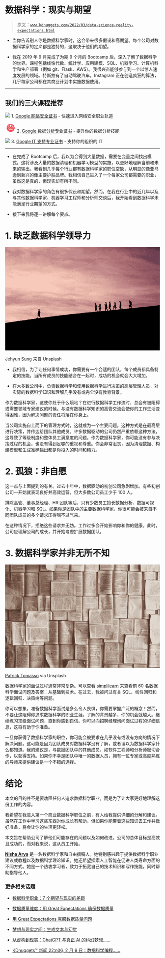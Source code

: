 # 数据科学：现实与期望

> 原文：[`www.kdnuggets.com/2022/03/data-science-reality-expectations.html`](https://www.kdnuggets.com/2022/03/data-science-reality-expectations.html)

-   当你告诉别人你是数据科学家时，这会带来很多假设和高期望。每个公司对数据科学家的定义都是独特的，这取决于他们的期望。

-   我在 2019 年 9 月完成了为期 9 个月的 Bootcamp 后，深入了解了数据科学的世界。课程包括线性代数、统计学、应用建模、SQL、机器学习、计算机科学和生产部署（例如 git、Flask、AWS）。我很兴奋能够参与到一个以惊人速度发展的领域。特斯拉有了自动驾驶汽车，Instagram 正在创造疯狂的算法，几乎每家公司都在其商业计划中实施数据使用。

* * *

## 我们的三大课程推荐

![](img/0244c01ba9267c002ef39d4907e0b8fb.png) 1\. [Google 网络安全证书](https://www.kdnuggets.com/google-cybersecurity) - 快速进入网络安全职业轨道

![](img/e225c49c3c91745821c8c0368bf04711.png) 2\. [Google 数据分析专业证书](https://www.kdnuggets.com/google-data-analytics) - 提升你的数据分析技能

![](img/0244c01ba9267c002ef39d4907e0b8fb.png) 3\. [Google IT 支持专业证书](https://www.kdnuggets.com/google-itsupport) - 支持你的组织的 IT

* * *

-   在完成了 Bootcamp 后，我以为会得到大量数据，需要在变量之间找出模式。这将涉及大量的数据清理和机器学习模型的实施，以更好地理解当前和未来的输出。我看到几乎每个行业都有数据科学家的职位空缺，从明显的像亚马逊到新兴的像主要护肤品牌。我相信自己进入了一个每家公司都需要的职业，虽然这是真的，但现实却有所不同。

-   我对数据科学家的角色有很多假设和期望。然而，在我在行业中的近几年以及与其他数据科学家、机器学习工程师和分析师交谈后，我开始看到数据科学未能满足行业期望的方式。

-   接下来我将逐一讲解每个要点。

# 1. 缺乏数据科学领导力

![数据科学：现实与期望](img/f5baaf9e5f5eca7e996356e14d374310.png)

[Jehyun Sung](https://unsplash.com/@jaysung) 来自 Unsplash

-   我相信，为了让任何事情成功，你需要有一个合适的团队，每个成员都具备特定的技能。当所有成员的技能结合在一起时，成功的机会就会大大增加。

-   在大多数公司中，负责数据科学和使用数据科学进行决策的高层管理人员，对实际的数据科学知识和理解几乎没有或完全没有教育背景。

作为数据科学家，这使你处于什么境地？在进行数据科学工作流时，总会有被阻碍或需要领域专家建议的时候。与没有数据科学知识的高管交流会使你的工作生活变得困难，因为解决问题的责任将落在你身上。

当公司实施自上而下的管理方式时，这就成为一个主要问题。这种方式是在最高层进行决策，并传达给团队其他成员。许多数据驱动的公司仍然严重依赖这种方法，这导致了等级制度和整体员工满意度的问题。作为数据科学家，你可能没有参与决策过程的机会，也没有得到足够的重视和尊重。你会非常沮丧，因为清理数据、构建模型和生成准确输出都是你投入的时间和精力。

# 2\. 孤狼：非自愿

这一点与上面提到的有关。过去十年中，数据驱动的初创公司急剧增加。有些初创公司一开始就表现良好并高效运营，但大多数公司员工少于 100 人。

排除高管、董事总经理、HR 团队等后，只有少数员工擅长数据分析、数据可视化、机器学习和 SQL。如果你是团队中的主要数据科学家，你很可能会被来自不同团队成员的多个请求压得喘不过气来。

在这种情况下，拒绝这些请求并无妨。工作过多会开始影响你和你的健康。此时，公司应理解公司的成长，并开始考虑扩展数据团队。

# 3\. 数据科学家并非无所不知

![数据科学：现实与期望](img/34e15fe414d838009db55021f24c6a0b.png)

[Patrick Tomasso](https://unsplash.com/@impatrickt) via Unsplash

数据科学家的面试过程通常非常复杂。可以查看 [simplilearn](https://www.simplilearn.com/tutorials/data-science-tutorial/data-science-interview-questions) 来查看前 60 名数据科学面试问题及答案：从基础到技术。在过去，我被问过有关 SQL、线性回归和逻辑回归、决策树等问题。

你可以想象，准备数据科学面试是多么令人畏惧，你需要掌握广泛的概念！然而，不要让这阻碍你追求数据科学的职业生涯。了解的背景越多，你的机会就越大。继续练习顶级面试问题，直到你感到自信。你可以向招聘经理询问面试过程的详细信息，这将有助于你准备。

一旦你获得了数据科学家的职位，你可能会被要求在几乎没有或没有方向的情况下解决问题。这可能是因为团队成员对数据科学没有了解，或者误以为数据科学家什么都知道。我的建议是，与数据团队中的其他成员，如软件工程师和分析师密切合作，以获得支持。如果你不幸是团队中唯一的数据人员，拥有一位专家或高度熟练的导师来提供建议是一个不错的选择。

# 结论

本文的目的并不是要劝阻任何人追求数据科学职业，而是为了让大家更好地理解这份工作的内容。

我希望在我进入第一个商业数据科学职位之前，有人给我提供详细的分解和建议。虽然在工作中学习这些东西对你成长有帮助，但如果你能带着这些知识去工作并做好准备，将会让你的生活更轻松。

本文旨在帮助公司了解他们可能存在的问题以及如何改进。公司的总体目标是高效且成功的，而对我来说，这从员工开始。

**[Nisha Arya](https://www.linkedin.com/in/nisha-arya-ahmed/)** 是一名数据科学家和自由撰稿人。她特别感兴趣于提供数据科学职业建议或教程以及数据科学理论知识。她还希望探索人工智能在促进人类寿命方面的不同方式。她是一个热衷学习者，致力于拓宽自己的技术知识和写作技能，同时帮助指导他人。

### 更多相关话题

+   [数据科学职业：7 个期望与现实的差距](https://www.kdnuggets.com/2022/06/data-science-career-7-expectations-reality.html)

+   [数据质量维度：用 Great Expectations 确保数据质量](https://www.kdnuggets.com/2023/03/data-quality-dimensions-assuring-data-quality-great-expectations.html)

+   [用 Great Expectations 克服数据质量问题](https://www.kdnuggets.com/2023/01/overcome-data-quality-issues-great-expectations.html)

+   [梦想与现实之间：生成文本与幻觉](https://www.kdnuggets.com/between-dreams-and-reality-generative-text-and-hallucinations)

+   [从虚构到现实：ChatGPT 与真正 AI 的科幻梦想……](https://www.kdnuggets.com/from-fiction-to-reality-chatgpt-and-the-sci-fi-dream-of-true-ai-conversation)

+   [KDnuggets™ 新闻 22:n06, 2 月 9 日：数据科学编程……](https://www.kdnuggets.com/2022/n06.html)
